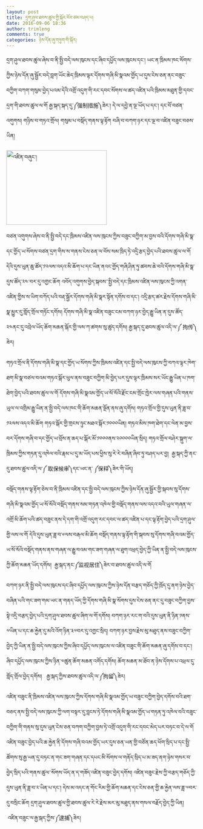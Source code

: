 ```yaml
---
layout: post
title: དྲག་ཤུལ་ཐབས་ཚུལ་གྱི་སྐོར་རོབ་ཙམ་བཤད་པ།
date: 2016-09-06 18:36
author: trimleng
comments: true
categories: ཉེས་དོན་ཞུ་གཏུག་གི་སྐོར།
---
```

<span style="font-weight: 400;">དྲག་ཤུལ་ཐབས་ཚུལ་ཞེས་བ་ནི་སྤྱི་བདེ་ལས་ཁུངས་དང་ཞིབ་དཔྱོད་ལས་ཁུངས་དང་། ཡང་ན་ཁྲིམས་ཁང་སོགས་ཀྱིས་ཉེས་དོན་ཞུ་སྦྱོར་བདེ་བླག་ཡོང་ཆེད་ཁྲིམས་ལྟར་དོགས་གཞི་མི་སྣའམ་གྱོད་ཡ་དུས་ངེས་ཅན་ནང་བཟུང་བཀྱིག་བཀག་གསུམ་བྱེད་པའམ་དེའི་འགྲོ་འདུག་གི་རང་དབང་སོགས་ལ་ཚད་འཛིན་པའི་ཁྲིམས་མཐུན་གྱི་དབང་དྲག་གི་ཐབས་ཚུལ་ལ་གོ རྒྱ་སྐད་སྐད་དུ་༼强制措施༽ཟེར་། དེ་ལ་དབྱེ་ན་ལྔ་ཡོད་པ་དང་། དང་བོ་བཙན་འགུགས། གཉིས་བ་གཏའ་གྲོལ། གསུམ་པ་བསྡོད་གནས་ལྟ་རྟོག བཞི་བ་བཀག་ཉར་དང་ལྔ་བ་འཛིན་བཟུང་བཅས་ཡིན།</span>

<img class="wp-image-391 alignleft" src="http://trimleng.cn/wp-content/uploads/2016/08/འཛིན་བཞུང་།.png" alt="འཛིན་བཞུང་།" width="265" height="197" />

<span style="font-weight: 400;">བཙན་འགུགས་ཞེས་བ་ནི་སྤྱི་བདེ་དང་ཁྲིམས་འཛིན་ལས་ཁུངས་ཀྱིས་བཟུང་བཀྱིག་མ་བྱས་བའི་དོགས་གཞི་མི་སྣ་དང་གྱོད་ཡ་སོགས་བཙན་དྲག་གིས་ས་གནས་ངེས་ཅན་ལ་བོས་སམ་ཁྲིད་ཏེ་འདྲི་རྩད་བྱེད་པའི་ཐབས་ཚུལ་ལ་གོ དེའི་དུས་ཡུན་ཆུ་ཚོད་༡༢ལས་འདའ་མི་ཆོག་པ་དང་ཡིན་ནའང་གྱོད་གཞི་ཤིན་ཏུ་ཚབས་ཆེ་བའི་དོགས་གཞི་མི་སྣ་དུས་ཚོད་༢༤་བར་དུ་འགྱང་ཆོག འབོད་འགུགས་བྱེད་སྐབས་་སྤྱི་བདེ་དང་ཁྲིམས་འཛིན་ལས་ཁུངས་ཀྱི་འགན་འཛིན་གྱིས་ས་ཡིག་བཀོད་པའི་བརྡ་སྦྱོར་དོགས་གཞི་མི་སྣར་སྟོན་དགོས་བ་དང་། འདྲི་རྩད་ཚར་རྗེས་དོགས་གཞི་མི་སྣ་མྱུར་དུ་གློད་གྲོལ་གཏོང་དགོས། དོགས་གཞི་མི་སྣ་འཛིན་བཟུང་ངམ་བཀག་ཉར་བྱེད་རྒྱུ་ཡིན་ན་དུས་ཚོད་༢༤ནང་དུ་འབྲེལ་ཡོད་ཆོག་མཆན་སྐོར་གྱི་ལས་ཀ་ཚགས་སུ་ཚུད་དགོས། རྒྱ་སྐད་དུ་ཐབས་ཚུལ་འདི་ལ་༼ 拘传༽ཟེར།</span>

<!--more-->

<span style="font-weight: 400;">གཏའ་གྲོལ་ནི་དོགས་གཞི་མི་སྣ་དང་གྱོད་ཡ་སོགས་ཀྱིས་ཁྲིམས་འཛིན་དང་སྤྱི་བདེ་ལས་ཁུངས་ཀྱི་བཀའ་ལྟར་ཁེག་ཐག་མི་སྣ་བཙལ་བའམ་གཏའ་སྒོར་ཕུལ་ནས་བཟུང་བཀྱིག་མི་བྱེད་པར་དུས་ལྟར་ཁྲིམས་སར་ཡོང་རྒྱུ་ཡིན་པ་ཁག་ཐེག་བྱེད་པའི་ཐབས་ཚུལ་ལ་གོ དོགས་གཞི་མི་སྣའམ་གྱོད་ཡ་སོ་སོའི་རྫོང་ངམ་གྲོང་ཁྱེར་ལས་གཞན་པའི་གནས་ཡུལ་ལ་འགྲིམ་རྒྱུ་ཡིན་ན་སྤྱི་བདེ་ལས་ཁང་གི་ཆོག་མཆན་སྔོན་ནས་ཞུ་དགོས། གཏའ་གྲོལ་གྱི་དུས་ཡུན་ནི་ཟླ་བ་༡༢ལས་འདའ་མི་ཆོག གཏའ་སྒོར་གྱི་གྲངས་ཉུང་མཐའ་སྒོར་༡༠༠༠ཡིན། གཏའ་མིས་ཁག་ཐེག་དང་ལེན་མ་བྱས་བར་དོགས་གཞི་བ་དང་གྱོད་ཡ་བྲོས་ན་ཆད་པ་སྒོར་མོ་༡༠༠༠ནས་༢༠༠༠༠ཡིན་སྲིད། གཏའ་གྲོལ་བཤེར་སྒུག་ལ་ཁྲིམས་ཀྱིས་གཏན་དུ་འཁེལ་བའི་རྣམ་པ་དུ་མ་ཡོད་པས་ཕྱིས་སུ་རེ་རེ་བཞིན་ཞིབ་ཏུ་བཤད་པར་བྱ།  རྒྱ་སྐད་ཀྱི་ནང་དུ་ཐབས་ཚུལ་འདི་ལ་༼ 取保候审༽དང་ཡང་ན་ ༼保释༽ཟེར་གི་ཡོད།</span>

<span style="font-weight: 400;">བསྡོད་གནས་ལྟ་རྟོག་ཅེས་བ་ནི་ཁྲིམས་འཛིན་དང་སྤྱི་བདེ་ལས་ཁུངས་ཀྱིས་ཉེས་དོན་ཞུ་སྦྱོར་གྱི་སྐབས་སུ་དོགས་གཞི་མི་སྣའམ་གྱོད་ཡ་སོ་སོའི་བསྡོད་གནས་སམ་གཏན་འཁེལ་གྱི་བསྡོད་གནས་ལས་འདའ་བའི་ཡུལ་གཞན་ལ་འགྲོ་མི་ཆོག་པའི་ཚད་བཟུང་ནས་དེ་དག་གི་འགྲོ་འདུག་རང་དབང་ལ་ཚད་འཛིན་པ་དང་ལྟ་རྟོག་བྱེད་པའི་དྲག་ཤུལ་གྱི་ལས་ལ་གོ དེའི་དུས་ཡུན་ཟླ་བ་༦ལས་བརྒལ་མི་ཆོག བསྡོད་གནས་ལྟ་རྟོག་གི་སྐབས་སུ་དོགས་གཞི་བའམ་གྱོད་ཡ་སོ་སོའི་བསྡོད་གནས་ནས་གཞན་ལ་རྒྱུ་བའམ་གང་ཟག་གཞན་ལ་ཐུག་འཕྲད་བྱེད་ཀྱི་ཡིན་ན་སྤྱི་བདེ་ལས་ཁུངས་ཀྱི་ཆོག་མཆན་ཡོད་དགོས།  རྒྱ་སྐད་ནང་༼监视居住༽ཟེར་བ་ཐབས་ཚུལ་འདི་ལ་གོ</span>

<span style="font-weight: 400;">བཀག་ཉར་ནི་སྤྱི་བདེ་ལས་ཁུངས་དང་ཞིབ་དཔྱོད་ལས་ཁུངས་ཀྱིས་ཉེས་དོན་བརྩད་གཅོད་ཀྱི་ཁྲོད་དུ་ནག་ཉེས་བྱེད་བཞིན་པའི་གང་ཟག་གམ་ཡང་ན་གནད་ཡོད་ཀྱི་དོགས་གཞི་མི་སྣ་སོགས་དུས་ངེས་ཅན་ནང་དུ་བཟུང་བཀྱིག་བྱས་སྟེ་འདྲི་བརྩད་བྱེད་པའི་དྲག་ཤུལ་ཐབས་ཚུལ་ཞིག་ལ་གོ་དགོས། བཀག་ཉར་རང་ག་བའི་དུས་ཡུན་ནི་ཉིན་༡ནས་༧ཡིན་པ་དང་ཆ་རྐྱེན་དུ་མའི་འོག་ཉིན་༣༧བར་དུ་འགྱང་སྲིད། བཀག་ཉར་བྱས་རྗེས་མུ་མཐུད་ནས་བཟུང་བཀྱིག་བྱེད་ཀྱི་ཡིན་ན་སྤྱི་བདེ་ལས་ཁུངས་ཀྱིས་ཞིབ་དཔྱོད་ལས་ཁུངས་ལ་འཛིན་བཟུང་གི་ཆོག་མཆན་ཞུ་དགོས་བ་དང་། ཞིབ་དཔྱོད་ལས་ཁུངས་ཀྱིས་ཉིན་༧ཚུན་ཆོག་མཆན་འགོད་དགོས། ཆོག་མཆན་མ་ཐོབ་ན་ཉེས་དོགས་པ་འཕྲལ་དུ་གློད་གྲོལ་བྱེད་དགོས།   རྒྱ་སྐད་ཀྱིས་ཐབས་ཚུལ་འདི་ལ་༼拘留༽ཟེར།</span>

<span style="font-weight: 400;">འཛིན་བཟུང་ནི་ཁྲིམས་འཛིན་ལས་ཁུངས་ཀྱིས་དོགས་གཞི་མི་སྣའམ་གྱོད་ཡ་བཟུང་བཀྱིག་བྱེད་དགོས་བའི་ཐག་བཅད་ནས་སྤྱི་བདེ་ལས་ཁུངས་ཀྱི་ལག་བསྟར་དུ་བླངས་ཏེ་དོགས་གཞི་མི་སྣའམ་གྱོད་ཡ་གཏན་ཏུ་འཁེལ་བའི་བཟུང་བཀྱིག་གི་གནས་སུ་དུས་ཡུན་ངེས་ཅན་བཀག་བཀྱིག་བྱས་ཏེ་འགྲོ་འདུག་གི་རང་དབང་མེད་པར་བཏང་བ་དེ་ལ་གོ འཛིན་བཟུང་བྱེད་པའི་ཆ་རྐྱེན་ནི་དོགས་གཞི་བའམ་གྱོད་ཡར་དུས་ཅན་ཡན་གྱི་བཙོན་ཆད་ཕོག་སྲིད་པ་དང་སྤྱི་ཚོགས་སུ་རྒྱ་ཡན་དུ་བཏང་ན་གང་ཟག་གཞན་དང་དཔང་མི་སོགས་ལ་གནོད་སྲིད་པ་མ་ཟད་ནག་ཉེས་གསར་བ་བྱེད་སྲིད་པའི་གནས་ཚུལ་་སོགས་ཡོད་ན་ད་གཟོད་འཛིན་བཟུང་བྱེད་དགོས། འཛིན་བཟུང་རྗེས་ཀྱི་བརྩད་གཅོད་ཀྱི་དུས་ཡུན་ནི་ཟླ་བ་༢་ཡིན་པ་དང་། དེས་མ་འདང་ན་གོང་རིམ་གྱི་ཆོག་མཆན་དང་ངེས་ཅན་གྱི་ཆ་རྐྱེན་ལས་ཟླ་༧བར་དུ་བསྲིང་ཆོག དྲག་ཤུལ་ཐབས་ཚུལ་གྱི་ཐབས་ཚུལ་རེ་རེ་རྗེས་མར་མུ་མཐུད་ནས་གསལ་བརྗོད་བྱེད་ཀྱི་ཡིན།  འཛིན་བཟུང་ལ་རྒྱ་སྐད་ཀྱིས་༼逮捕༽ཟེར།</span>

&nbsp;
